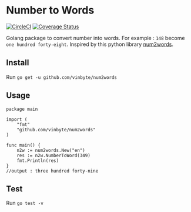 # Number to Words

[![CircleCI](https://circleci.com/gh/vinbyte/num2words.svg?style=svg)](https://circleci.com/gh/circleci/circleci-docs) [![Coverage Status](https://coveralls.io/repos/github/vinbyte/num2words/badge.svg?branch=main)](https://coveralls.io/github/vinbyte/num2words?branch=main)

Golang package to convert number into words. For example : `148` become `one hundred forty-eight`. Inspired by this python library [num2words](https://github.com/savoirfairelinux/num2words).

## Install

Run `go get -u github.com/vinbyte/num2words`

## Usage

```
package main

import (
	"fmt"
	"github.com/vinbyte/num2words"
)

func main() {
	n2w := num2words.New("en")
	res := n2w.NumberToWord(349)
	fmt.Println(res)
}
//output : three hundred forty-nine
```

## Test

Run `go test -v`
